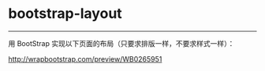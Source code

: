 # bootstrap-layout

------

用 BootStrap 实现以下页面的布局（只要求排版一样，不要求样式一样）：

http://wrapbootstrap.com/preview/WB0265951
